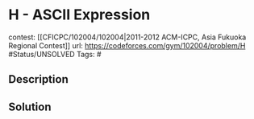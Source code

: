 # H - ASCII Expression

contest: [[CFICPC/102004/102004|2011-2012 ACM-ICPC, Asia Fukuoka Regional Contest]]
url: https://codeforces.com/gym/102004/problem/H
#Status/UNSOLVED
Tags: #

## Description

## Solution

